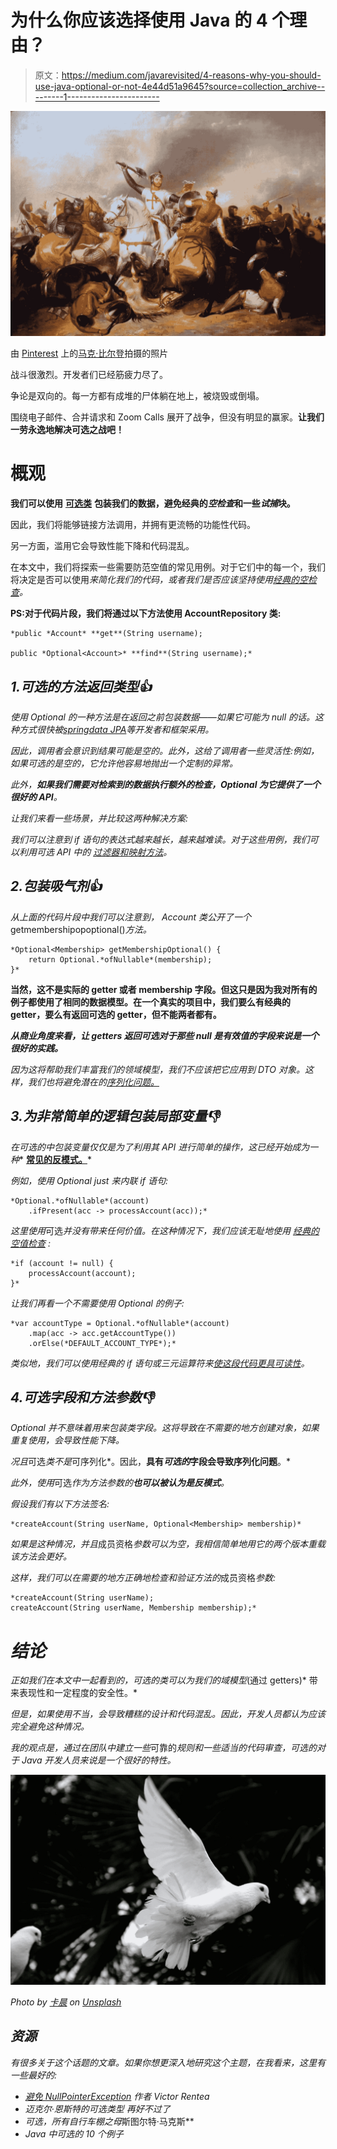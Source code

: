 # 为什么你应该选择使用 Java 的 4 个理由？

> 原文：<https://medium.com/javarevisited/4-reasons-why-you-should-use-java-optional-or-not-4e44d51a9645?source=collection_archive---------1----------------------->

![](img/1596f7601e70e286f217d978d80824e7.png)

由 [Pinterest](https://ro.pinterest.com/beerdom/) 上的[马克·比尔登](https://ro.pinterest.com/beerdom/)拍摄的照片

战斗很激烈。开发者们已经筋疲力尽了。

争论是双向的。每一方都有成堆的尸体躺在地上，被烧毁或倒塌。

围绕电子邮件、合并请求和 Zoom Calls 展开了战争，但没有明显的赢家。**让我们一劳永逸地解决可选之战吧！**

# 概观

**我们可以使用** [**可选类**](https://javarevisited.blogspot.com/2017/04/10-examples-of-optional-in-java-8.html) **包装我们的数据，避免经典的*空检查*和一些*试捕*块。**

因此，我们将能够链接方法调用，并拥有更流畅的功能性代码。

另一方面，滥用它会导致性能下降和代码混乱。

在本文中，我们将探索一些需要防范空值的常见用例。对于它们中的每一个，我们将决定是否可以使用[](https://www.java67.com/2018/06/java-8-optional-example-ispresent-orElse-get.html)*来简化我们的代码，或者我们是否应该坚持使用[经典的空检查](https://javarevisited.blogspot.com/2017/01/how-to-check-for-null-values-in-sql.html)。*

**PS:对于代码片段，我们将通过以下方法使用 AccountRepository 类:**

```
*public *Account* **get**(String username);

public *Optional<Account>* **find**(String username);*
```

## *1.可选的方法返回类型👍*

*使用 Optional 的一种方法是在返回之前包装数据——如果它可能为 null 的话。这种方式很快被[*springdata JPA*](/javarevisited/5-best-spring-data-jpa-courses-for-java-developers-45e6438be3c9)*等开发者和框架采用。**

*因此，调用者会意识到结果可能是空的。此外，这给了调用者一些灵活性:例如，如果可选的是空的，它允许他容易地抛出一个定制的异常。*

*此外，**如果我们需要对检索到的数据执行额外的检查，Optional 为它提供了一个很好的 API**。*

*让我们来看一些场景，并比较这两种解决方案:*

*我们可以注意到 if 语句的表达式越来越长，越来越难读。对于这些用例，我们可以利用可选 API 中的 [*过滤器*和*映射*方法](https://www.java67.com/2014/04/java-8-stream-examples-and-tutorial.html)。*

## *2.包装吸气剂👍*

*从上面的代码片段中我们可以注意到， *Account* 类公开了一个*getmembershipopoptional()*方法。*

```
*Optional<Membership> getMembershipOptional() {
    return Optional.*ofNullable*(membership);
}*
```

**当然，这不是实际的 getter 或者 membership 字段。但这只是因为我对所有的例子都使用了相同的数据模型。在一个真实的项目中，我们要么有经典的 getter，要么有返回可选的 getter，但不能两者都有。**

***从商业角度来看，让 getters 返回可选对于那些 *null* 是有效值的字段来说是一个很好的实践。***

*因为这将帮助我们丰富我们的领域模型，我们不应该把它应用到 DTO 对象。这样，我们也将避免潜在的[序列化问题。](https://www.java67.com/2020/05/15-java-serialization-interview-questions-answers.html)*

## *3.为非常简单的逻辑包装局部变量👎*

***在*可选的*中包装变量仅仅是为了利用其 API 进行简单的操作，这已经开始成为一种** [**常见的反模式。**](http://javarevisited.blogspot.sg/2015/10/what-is-double-brace-initialization-in-java-example-anti-pattern.html)*

*例如，使用 Optional just 来内联 if 语句:*

```
*Optional.*ofNullable*(account)
    .ifPresent(acc -> processAccount(acc));*
```

*这里使用*可选*并没有带来任何价值。在这种情况下，我们应该无耻地使用 [*经典的空值检查*](https://javarevisited.blogspot.com/2016/01/how-to-check-if-string-is-not-null-and-empty-in-java-example.html) :*

```
*if (account != null) {
    processAccount(account);
}*
```

*让我们再看一个不需要使用 Optional 的例子:*

```
*var accountType = Optional.*ofNullable*(account)
    .map(acc -> acc.getAccountType())
    .orElse(*DEFAULT_ACCOUNT_TYPE*);*
```

*类似地，我们可以使用经典的 if 语句或三元运算符来[使这段代码更具可读性](https://www.java67.com/2020/03/how-to-write-clean-code-using-java-8.html)。*

## *4.可选字段和方法参数👎*

*Optional 并不意味着用来包装类字段。这将导致在不需要的地方创建对象，如果重复使用，会导致性能下降。*

*况且*可选*类不是*可序列化*。因此，**具有*可选的*字段会导致序列化问题**。*

*此外，使用*可选*作为方法参数的**也可以被认为是反模式**。*

*假设我们有以下方法签名:*

```
*createAccount(String userName, Optional<Membership> membership)*
```

*如果是这种情况，并且*成员资格*参数可以为空，我相信简单地用它的两个版本重载该方法会更好。*

*这样，我们可以在需要的地方正确地检查和验证方法的*成员资格*参数:*

```
*createAccount(String userName);
createAccount(String userName, Membership membership);*
```

# *结论*

*正如我们在本文中一起看到的，*可选的*类可以为我们的域模型*(通过 getters)* 带来表现性和一定程度的安全性。*

*但是，如果使用不当，会导致糟糕的设计和代码混乱。因此，开发人员都认为应该完全避免这种情况。*

*我的观点是，通过在团队中建立一些*可靠的*规则和一些适当的代码审查，*可选的*对于 Java 开发人员来说是一个很好的特性。*

*![](img/289501a5cc4276492ea7f23de79c27bf.png)*

*Photo by [卡晨](https://unsplash.com/@awmleer?utm_source=medium&utm_medium=referral) on [Unsplash](https://unsplash.com?utm_source=medium&utm_medium=referral)*

## *资源*

*有很多关于这个话题的文章。如果你想更深入地研究这个主题，在我看来，这里有一些最好的:*

*   *[避免 NullPointerException](https://victorrentea.ro/blog/avoiding-null-pointer-exception/) *作者 Victor Rentea**
*   *迈克尔·恩斯特的可选类型 *再好不过了**
*   *可选，所有自行车棚之母*斯图尔特·马克斯**
*   *Java 中可选的 10 个例子*